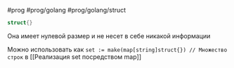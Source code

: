 #prog #prog/golang  #prog/golang/struct

```go
struct{}
```

Она имеет нулевой размер и не несет в себе никакой информации

Можно использовать как `set := make(map[string]struct{}) // Множество строк` в [[Реализация set посредством map]]
